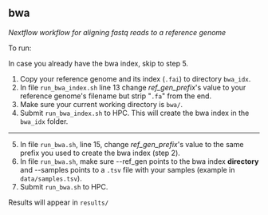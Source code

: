 ## bwa
*Nextflow workflow for aligning fastq reads to a reference genome*

To run:

In case you already have the bwa index, skip to step 5.

1. Copy your reference genome and its index (`.fai`) to directory `bwa_idx`.
2. In file `run_bwa_index.sh` line 13 change *ref_gen_prefix*'s value to your reference genome's filename but strip "`.fa`" from the end.
3. Make sure your current working directory is `bwa/`.
4. Submit `run_bwa_index.sh` to HPC. This will create the bwa index in the `bwa_idx` folder.

- - - - - - -

5. In file `run_bwa.sh`, line 15, change *ref_gen_prefix*'s value to the same prefix you used to create the bwa index (step 2).
6. In file `run_bwa.sh`, make sure --ref_gen points to the bwa index **directory** and --samples points to a `.tsv` file with your samples (example in `data/samples.tsv`).
7. Submit `run_bwa.sh` to HPC.

Results will appear in `results/`
